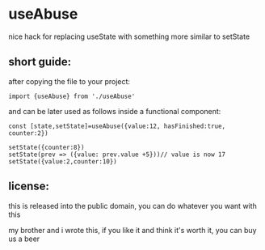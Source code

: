 # useAbuse
nice hack for replacing useState with something more similar to setState


## short guide:
after copying the file to your project:

```
import {useAbuse} from './useAbuse'
```

and can be later used as follows inside a functional component:

```
const [state,setState]=useAbuse({value:12, hasFinished:true, counter:2})

setState({counter:8})
setState(prev => ({value: prev.value +5}))// value is now 17
setState({value:2,counter:10})
```

## license:
this is released into the public domain, you can do whatever you want with this

my brother and i wrote this, if you like it and think it's worth it, you can buy us a beer
